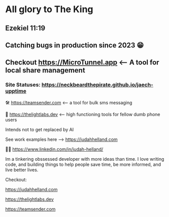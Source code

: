# All glory to The King
## Ezekiel 11:19
## Catching bugs in production since 2023 😁
## Checkout https://MicroTunnel.app <-- A tool for local share management
### Site Statuses: https://neckbeardthepirate.github.io/jaech-upptime


🛠️ https://teamsender.com <-- a tool for bulk sms messaging  

🔬 https://thelightlabs.dev <-- high functioning tools for fellow dumb phone users

Intends not to get replaced by AI

See work examples here --> https://judahhelland.com

💼💼 https://www.linkedin.com/in/judah-helland/


Im a tinkering obssessed developer with more ideas than time. I love writing code, and building things to help people save time, be more informed, and live better lives.

Checkout:  

 https://judahhelland.com  
 
 https://thelightlabs.dev  
 
 https://teamsender.com
 
